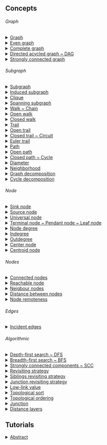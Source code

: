 
## Concepts

###### Graph

<details>
  <summary><a href="./concept/Graph.md">
    Graph
  </a></summary>
    Set of nodes and set of edges or arcs connecting some or all nodes.
</details>

<details>
  <summary><a href="./concept/Graph.md">
    Even graph
  </a></summary>
    Even graph - a graph each node of which has an even number of edges. Only even graph has cycle decomposition.
</details>

<details>
  <summary><a href="./concept/Graph.md">
    Complete graph
  </a></summary>
    Complete graph - a graph each node of which has an edge to each other node of which.
</details>

<details>
  <summary><a href=".">
    Directed acycled graph ~ DAG
  </a></summary>
    Directed acycled graph - directed graph with no cycles.
</details>

<details>
  <summary><a href=".">
    Strongly connected graph
  </a></summary>
    Strongly connected graph - graph in which every node is reachable from any other node.
</details>

###### Subgraph

<details>
  <summary><a href="concept/Subgraph.md#Subgraph">
    Subgraph
  </a></summary>
    A subgraph of a graph is another graph formed from a subset of vertices and edges of the original graph.
</details>

<details>
  <summary><a href="concept/Subgraph.md#Induced-subgraph">
    Induced subgraph
  </a></summary>
    An induced subgraph of a graph is another graph formed from a subset of vertices of the original graph and all edges of the original graph, which have both endpoints in the induced subgraph.
</details>

<details>
  <summary><a href="concept/Subgraph.md#Clique">
    Clique
  </a></summary>
    Clique is an induced subgraph which is complete.
</details>

<details>
  <summary><a href="concept/Subgraph.md#Spanning-subgraph">
    Spanning subgraph
  </a></summary>
    The spanning subgraph of a graph is another graph formed from all vertices of the original graph.
</details>

<details>
  <summary><a href="concept/Subgraph.md#Walk--Chain">
    Walk ~ Chain
  </a></summary>
    The walk is a subgraph sequentially connected vertices of the original graph. Also called chain. A walk can have more than one correspondence of a node of the original graph. A walk can have more than one correspondence of an edge of the original graph. In other words both vertices and edges of the original graph can be repeated in the walk.
</details>

<details>
  <summary><a href="concept/Subgraph.md#Open-walk">
    Open walk
  </a></summary>
    The open walk is a walk that does not have cycle decomposition.
</details>

<details>
  <summary><a href="concept/Subgraph.md#Closed-walk">
    Closed walk
  </a></summary>
    The closed walk is a walk which has cycle decomposition.
</details>

<details>
  <summary><a href="concept/Subgraph.md#Trail">
    Trail
  </a></summary>
    The trail is a walk each edge of the original graph of which has one or none corresponding edge in the walk. In other word, vertices of the original graph can be repeated in the trail, but not edges.
</details>

<details>
  <summary><a href="concept/Subgraph.md#Open-trail">
    Open trail
  </a></summary>
    The open trail is a trail that does not have cycle decomposition.
</details>

<details>
  <summary><a href="concept/Subgraph.md#Closed-trail--Circuit">
    Closed trail ~ Circuit
  </a></summary>
    The closed trail is a trail that has cycle decomposition. The closed trail is also called circuit.
</details>

<details>
  <summary><a href="concept/Subgraph.md#Euler-trail">
    Euler trail
  </a></summary>
    Euler trail - trail that visits every edge exactly once.
</details>

<details>
  <summary><a href="concept/Subgraph.md#Path">
    Path
  </a></summary>
    The path is a walk each edge of the original graph of which has one or none corresponding edge in the walk and each vertex of the original graph of which has one or none corresponding vertex in the walk. In other words, neither vertices nor edges of the original graph can be repeated in the path.
</details>

<details>
  <summary><a href="concept/Subgraph.md#Open-path">
    Open path
  </a></summary>
    The open path is a path that does not have cycle decomposition.
</details>

<details>
  <summary><a href="concept/Subgraph.md#Closed-path--Cycle">
    Closed path ~ Cycle
  </a></summary>
    A closed path is a path that has cycle decomposition. A closed path is also called circuit.
</details>

<details>
  <summary><a href="concept/Subgraph.md#diameter">
    Diameter
  </a></summary>
    The diameter of a graph is the longest of the shortest path of the graph.
</details>

<details>
  <summary><a href="concept/Subgraph.md#Neighborhood">
    Neighborhood
  </a></summary>
    The neighborhood is an induced subgraph of the graph formed by all nodes adjacent to v.
</details>

<details>
  <summary><a href="concept/Subgraph.md#Graph-decomposition">
    Graph decomposition
  </a></summary>
    Graph decomposition - partitioning of edges of a graph.
</details>

<details>
  <summary><a href="concept/Subgraph.md#Cycle-decomposition">
    Cycle decomposition
  </a></summary>
    Cycle decomposition - graph decomposition, each element of which is a cycle. Cycle decomposition possible only for even graphs.
</details>

###### Node

<details>
  <summary><a href=".">
    Sink node
  </a></summary>
    Node with zero outdegree.
</details>

<details>
  <summary><a href=".">
    Source node
  </a></summary>
    Node with zero indegree.
</details>

<details>
  <summary><a href=".">
    Universal node
  </a></summary>
    A node connected to all nodes of the graph.
</details>

<details>
  <summary><a href=".">
    Terminal node ~ Pendant node ~ Leaf node
  </a></summary>
    A terminal node is a node with the degree of one.
</details>

<details>
  <summary><a href=".">
    Node degree
  </a></summary>
    The node degree of a node is the total number of incoming and outgoing edges of the node.
</details>

<details>
  <summary><a href=".">
    Indegree
  </a></summary>
    Indegree of a node is a number of incoming edges.
</details>

<details>
  <summary><a href=".">
    Outdegree
  </a></summary>
    The outdegree of a node is a number of outgoing edges.
</details>

<details>
  <summary><a href=".">
    Center node
  </a></summary>
    Center node - node with minimum remoteness. All diameters go through the center. A graph has at most two centers.
</details>

<details>
  <summary><a href=".">
    Centroid node
  </a></summary>
    Centroid node - a node of the graph when removed minimizes the largest remaining component. A graph has at most two centroids.
</details>

###### Nodes

<details>
  <summary><a href=".">
    Connected nodes
  </a></summary>
    Nodes are connected if they have an edge connecting both of them.
</details>

<details>
  <summary><a href=".">
    Reachable node
  </a></summary>
    Node v is reachable from u if there is a path from v to u.
</details>

<details>
  <summary><a href=".">
    Neigbour nodes
  </a></summary>
    Neighbor nodes - nodes that are connected to the node.
</details>

<details>
  <summary><a href=".">
    Distance between nodes
  </a></summary>
    Distance between nodes - minimal number of edges to get from one given node to another given node.
</details>

<details>
  <summary><a href=".">
    Node remoteness
  </a></summary>
    Node remoteness - is its distance from the furthest node.
</details>

###### Edges

<details>
  <summary><a href=".">
    Incident edges
  </a></summary>
    Incident edges of the node, are edges connected to the node.
</details>

###### Algorithmic

<details>
  <summary><a href=".">
    Depth-first search ~ DFS
  </a></summary>
    Depth-first search - widely spread algorithm to traverse a graph in a depth-first manner.
</details>

<details>
  <summary><a href=".">
    Breadth-first search ~ BFS
  </a></summary>
    Breadth-first search - widely spread algorithm to traverse a graph in a breadth-first manner.
</details>

<details>
  <summary><a href=".">
    Strongly connected components ~ SCC
  </a></summary>
    The strongly connected components of a directed graph form a partition into subgraphs that are themselves strongly connected.
</details>

<details>
  <summary><a href="concept/StrategyRevisiting.md">
    Revisiting strategy
  </a></summary>
    The revisiting strategy of a search algorithm is a strategy to handle multiple encountering of a node.
</details>

<details>
  <summary><a href="concept/StrategyAllSiblings.md">
    Siblings revisiting strategy
  </a></summary>
    The siblings strategy of a search algorithm is a strategy to handle multiple edges that connect pares of a parent and a child nodes.
</details>

<details>
  <summary><a href="concept/StrategyAllVariants.md">
    Junction revisiting strategy
  </a></summary>
    The junction revisiting strategy of a search algorithm is a strategy to handle junction nodes.
</details>

<details>
  <summary><a href=".">
    Low-link value
  </a></summary>
    Low-link value - smallest node id reachable from the node.
</details>

<details>
  <summary><a href=".">
    Topological sort
  </a></summary>
    Topological sort - algorithm of the linear ordering of a DAG.
</details>

<details>
  <summary><a href=".">
    Topological ordering
  </a></summary>
    Topological ordering - an array of linearly ordered elements of DAG.
</details>

<details>
  <summary><a href="concept/Junction.md">
    Junction
  </a></summary>
    The junction is a relation between two or more nodes of a graph, making algorithms treat those distinct nodes as the same node.
</details>

<details>
  <summary><a href=".">
    Distance layers
  </a></summary>
    Distance layers - an array of sets of nodes. The first layer has roots or zero-distance sets of nodes. The second layer has nodes on distance one from roots. And so on. BFS produces distance layers.
</details>

## Tutorials

<details><summary><a href="./tutorial/Abstract.md">
      Abstract
  </a></summary>
  General information about the module GraphExtra.
</details>
